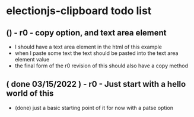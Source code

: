 # electionjs-clipboard todo list

## () - r0 - copy option, and text area element
* I should have a text area element in the html of this example
* when I paste some text the text should be pasted into the text area element value
* the final form of the r0 revision of this should also have a copy method

## ( done 03/15/2022 ) - r0 - Just start with a hello world of this
* (done) just a basic starting point of it for now with a patse option

